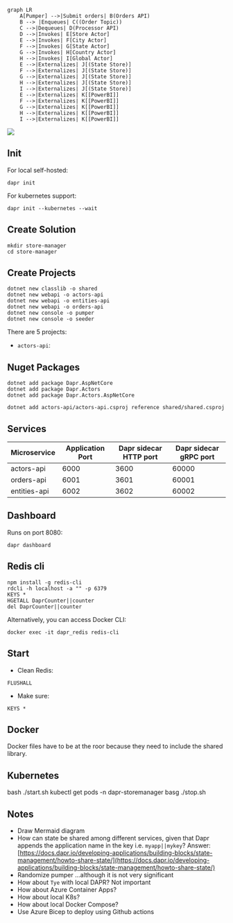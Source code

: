 ```mermaid
graph LR
    A[Pumper] -->|Submit orders| B(Orders API)
    B --> |Enqueues| C((Order Topic))
    C -->|Dequeues| D(Processor API)
    D -->|Invokes| E[Store Actor]
    E -->|Invokes| F[City Actor]
    F -->|Invokes| G[State Actor]
    G -->|Invokes| H[Country Actor]
    H -->|Invokes| I[Global Actor]
    E -->|Externalizes| J[(State Store)] 
    F -->|Externalizes| J[(State Store)]
    G -->|Externalizes| J[(State Store)]
    H -->|Externalizes| J[(State Store)]
    I -->|Externalizes| J[(State Store)]    
    E -->|Externalizes| K[[PowerBI]] 
    F -->|Externalizes| K[[PowerBI]]
    G -->|Externalizes| K[[PowerBI]]
    H -->|Externalizes| K[[PowerBI]]
    I -->|Externalizes| K[[PowerBI]]    
```

[![](https://mermaid.ink/img/eyJjb2RlIjoiZ3JhcGggTFJcbiAgICBBW1B1bXBlcl0gLS0-fFN1Ym1pdCBvcmRlcnN8IEIoT3JkZXJzIEFQSSlcbiAgICBCIC0tPiB8RW5xdWV1ZXN8IEMoKE9yZGVyIFRvcGljKSlcbiAgICBDIC0tPnxEZXF1ZXVlc3wgRChQcm9jZXNzb3IgQVBJKVxuICAgIEQgLS0-fEludm9rZXN8IEVbU3RvcmUgQWN0b3JdXG4gICAgRSAtLT58SW52b2tlc3wgRltDaXR5IEFjdG9yXVxuICAgIEYgLS0-fEludm9rZXN8IEdbU3RhdGUgQWN0b3JdXG4gICAgRyAtLT58SW52b2tlc3wgSFtDb3VudHJ5IEFjdG9yXVxuICAgIEggLS0-fEludm9rZXN8IElbR2xvYmFsIEFjdG9yXVxuICAgIEUgLS0-fEV4dGVybmFsaXplc3wgSlsoU3RhdGUgU3RvcmUpXSBcbiAgICBGIC0tPnxFeHRlcm5hbGl6ZXN8IEpbKFN0YXRlIFN0b3JlKV1cbiAgICBHIC0tPnxFeHRlcm5hbGl6ZXN8IEpbKFN0YXRlIFN0b3JlKV1cbiAgICBIIC0tPnxFeHRlcm5hbGl6ZXN8IEpbKFN0YXRlIFN0b3JlKV1cbiAgICBJIC0tPnxFeHRlcm5hbGl6ZXN8IEpbKFN0YXRlIFN0b3JlKV0gICAgXG4gICAgRSAtLT58RXh0ZXJuYWxpemVzfCBLW1tQb3dlckJJXV0gXG4gICAgRiAtLT58RXh0ZXJuYWxpemVzfCBLW1tQb3dlckJJXV1cbiAgICBHIC0tPnxFeHRlcm5hbGl6ZXN8IEtbW1Bvd2VyQkldXVxuICAgIEggLS0-fEV4dGVybmFsaXplc3wgS1tbUG93ZXJCSV1dXG4gICAgSSAtLT58RXh0ZXJuYWxpemVzfCBLW1tQb3dlckJJXV0gICAgIiwibWVybWFpZCI6eyJ0aGVtZSI6ImRlZmF1bHQifSwidXBkYXRlRWRpdG9yIjpmYWxzZSwiYXV0b1N5bmMiOnRydWUsInVwZGF0ZURpYWdyYW0iOmZhbHNlfQ)](https://mermaid-js.github.io/mermaid-live-editor/edit#eyJjb2RlIjoiZ3JhcGggTFJcbiAgICBBW1B1bXBlcl0gLS0-fFN1Ym1pdCBvcmRlcnN8IEIoT3JkZXJzIEFQSSlcbiAgICBCIC0tPiB8RW5xdWV1ZXN8IEMoKE9yZGVyIFRvcGljKSlcbiAgICBDIC0tPnxEZXF1ZXVlc3wgRChQcm9jZXNzb3IgQVBJKVxuICAgIEQgLS0-fEludm9rZXN8IEVbU3RvcmUgQWN0b3JdXG4gICAgRSAtLT58SW52b2tlc3wgRltDaXR5IEFjdG9yXVxuICAgIEYgLS0-fEludm9rZXN8IEdbU3RhdGUgQWN0b3JdXG4gICAgRyAtLT58SW52b2tlc3wgSFtDb3VudHJ5IEFjdG9yXVxuICAgIEggLS0-fEludm9rZXN8IElbR2xvYmFsIEFjdG9yXVxuICAgIEUgLS0-fEV4dGVybmFsaXplc3wgSlsoU3RhdGUgU3RvcmUpXSBcbiAgICBGIC0tPnxFeHRlcm5hbGl6ZXN8IEpbKFN0YXRlIFN0b3JlKV1cbiAgICBHIC0tPnxFeHRlcm5hbGl6ZXN8IEpbKFN0YXRlIFN0b3JlKV1cbiAgICBIIC0tPnxFeHRlcm5hbGl6ZXN8IEpbKFN0YXRlIFN0b3JlKV1cbiAgICBJIC0tPnxFeHRlcm5hbGl6ZXN8IEpbKFN0YXRlIFN0b3JlKV0gICAgXG4gICAgRSAtLT58RXh0ZXJuYWxpemVzfCBLW1tQb3dlckJJXV0gXG4gICAgRiAtLT58RXh0ZXJuYWxpemVzfCBLW1tQb3dlckJJXV1cbiAgICBHIC0tPnxFeHRlcm5hbGl6ZXN8IEtbW1Bvd2VyQkldXVxuICAgIEggLS0-fEV4dGVybmFsaXplc3wgS1tbUG93ZXJCSV1dXG4gICAgSSAtLT58RXh0ZXJuYWxpemVzfCBLW1tQb3dlckJJXV0gICAgIiwibWVybWFpZCI6IntcbiAgXCJ0aGVtZVwiOiBcImRlZmF1bHRcIlxufSIsInVwZGF0ZUVkaXRvciI6ZmFsc2UsImF1dG9TeW5jIjp0cnVlLCJ1cGRhdGVEaWFncmFtIjpmYWxzZX0)

## Init

For local self-hosted:
```
dapr init
```

For kubernetes support:

```
dapr init --kubernetes --wait
```

## Create Solution

```
mkdir store-manager
cd store-manager
```

## Create Projects

```
dotnet new classlib -o shared
dotnet new webapi -o actors-api
dotnet new webapi -o entities-api
dotnet new webapi -o orders-api
dotnet new console -o pumper
dotnet new console -o seeder
```

There are 5 projects:
- `actors-api`: 

## Nuget Packages

```
dotnet add package Dapr.AspNetCore
dotnet add package Dapr.Actors
dotnet add package Dapr.Actors.AspNetCore
```

```
dotnet add actors-api/actors-api.csproj reference shared/shared.csproj
```

## Services

| Microservice | Application Port | Dapr sidecar HTTP port | Dapr sidecar gRPC port |
| --- | --- | --- | --- |
| actors-api | 6000 | 3600 | 60000 |
| orders-api | 6001 | 3601 | 60001 |
| entities-api | 6002 | 3602 | 60002 |

## Dashboard

Runs on port 8080:

```
dapr dashboard 
```

## Redis cli

```
npm install -g redis-cli
rdcli -h localhost -a "" -p 6379
KEYS *
HGETALL DaprCounter||counter
del DaprCounter||counter
```
Alternatively, you can access Docker CLI:

```
docker exec -it dapr_redis redis-cli
```

## Start

- Clean Redis: 
```
FLUSHALL
```

- Make sure:
```
KEYS *
```

## Docker

Docker files have to be at the roor because they need to include the shared library.

## Kubernetes

bash ./start.sh
kubectl get pods -n dapr-storemanager
basg ./stop.sh

## Notes
- Draw Mermaid diagram
- How can state be shared among different services, given that Dapr appends the application name in the key i.e. `myapp||mykey`? Answer: [https://docs.dapr.io/developing-applications/building-blocks/state-management/howto-share-state/](https://docs.dapr.io/developing-applications/building-blocks/state-management/howto-share-state/)
- Randomize pumper ...although it is not very significant
- How about `Tye` with local DAPR? Not important
- How about Azure Container Apps?
- How about local K8s?
- How about local Docker Compose?
- Use Azure Bicep to deploy using Github actions
